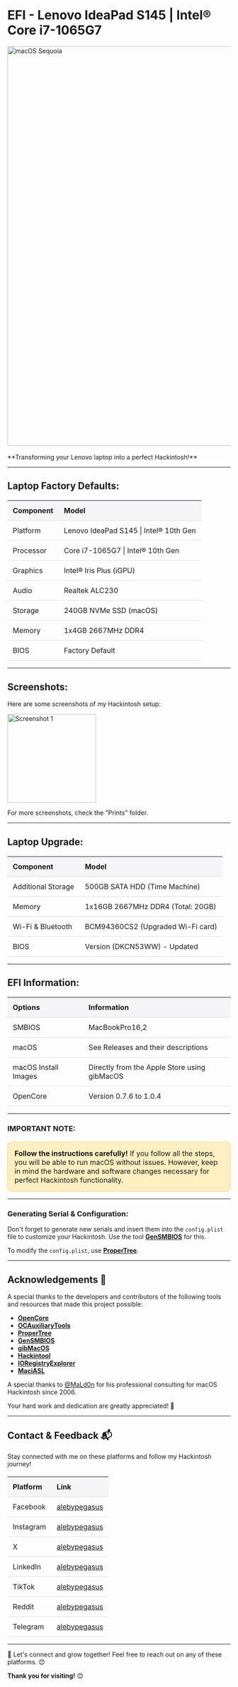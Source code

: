 # EFI - Lenovo IdeaPad S145 | Intel® Core i7-1065G7

<div>
    <img src="https://olhardigital.com.br/wp-content/uploads/2024/06/macos_sequoia-1024x576.png" alt="macOS Sequoia" width="900"/>
</div>
<br>
**Transforming your Lenovo laptop into a perfect Hackintosh!**

---

## **Laptop Factory Defaults:**

<table style="width:100%; border-collapse: collapse; margin-top: 20px;">
    <thead>
        <tr style="background-color: #f5f5f7;">
            <th style="padding: 12px; text-align: left; border-bottom: 1px solid #ddd;">Component</th>
            <th style="padding: 12px; text-align: left; border-bottom: 1px solid #ddd;">Model</th>
        </tr>
    </thead>
    <tbody>
        <tr>
            <td style="padding: 12px; border-bottom: 1px solid #ddd;">Platform</td>
            <td style="padding: 12px; border-bottom: 1px solid #ddd;">Lenovo IdeaPad S145 | Intel® 10th Gen</td>
        </tr>
        <tr>
            <td style="padding: 12px; border-bottom: 1px solid #ddd;">Processor</td>
            <td style="padding: 12px; border-bottom: 1px solid #ddd;">Core i7-1065G7 | Intel® 10th Gen</td>
        </tr>
        <tr>
            <td style="padding: 12px; border-bottom: 1px solid #ddd;">Graphics</td>
            <td style="padding: 12px; border-bottom: 1px solid #ddd;">Intel® Iris Plus (iGPU)</td>
        </tr>
        <tr>
            <td style="padding: 12px; border-bottom: 1px solid #ddd;">Audio</td>
            <td style="padding: 12px; border-bottom: 1px solid #ddd;">Realtek ALC230</td>
        </tr>
        <tr>
            <td style="padding: 12px; border-bottom: 1px solid #ddd;">Storage</td>
            <td style="padding: 12px; border-bottom: 1px solid #ddd;">240GB NVMe SSD (macOS)</td>
        </tr>
        <tr>
            <td style="padding: 12px; border-bottom: 1px solid #ddd;">Memory</td>
            <td style="padding: 12px; border-bottom: 1px solid #ddd;">1x4GB 2667MHz DDR4</td>
        </tr>
        <tr>
            <td style="padding: 12px; border-bottom: 1px solid #ddd;">BIOS</td>
            <td style="padding: 12px; border-bottom: 1px solid #ddd;">Factory Default</td>
        </tr>
    </tbody>
</table>

---

## **Screenshots:**

Here are some screenshots of my Hackintosh setup:

<div align="left">
    <img src="https://github.com/alebypegasus/Lenovo-IdeaPad-S145-15IIL/blob/main/Prints/Captura%20de%20Tela%202025-01-20%20a%CC%80s%2014.05.27.png?raw=true" alt="Screenshot 1" width="200"/>
</div>

For more screenshots, check the "Prints" folder.

---

## **Laptop Upgrade:**

<table style="width:100%; border-collapse: collapse; margin-top: 20px;">
    <thead>
        <tr style="background-color: #f5f5f7;">
            <th style="padding: 12px; text-align: left; border-bottom: 1px solid #ddd;">Component</th>
            <th style="padding: 12px; text-align: left; border-bottom: 1px solid #ddd;">Model</th>
        </tr>
    </thead>
    <tbody>
        <tr>
            <td style="padding: 12px; border-bottom: 1px solid #ddd;">Additional Storage</td>
            <td style="padding: 12px; border-bottom: 1px solid #ddd;">500GB SATA HDD (Time Machine)</td>
        </tr>
        <tr>
            <td style="padding: 12px; border-bottom: 1px solid #ddd;">Memory</td>
            <td style="padding: 12px; border-bottom: 1px solid #ddd;">1x16GB 2667MHz DDR4 (Total: 20GB)</td>
        </tr>
        <tr>
            <td style="padding: 12px; border-bottom: 1px solid #ddd;">Wi-Fi & Bluetooth</td>
            <td style="padding: 12px; border-bottom: 1px solid #ddd;">BCM94360CS2 (Upgraded Wi-Fi card)</td>
        </tr>
        <tr>
            <td style="padding: 12px; border-bottom: 1px solid #ddd;">BIOS</td>
            <td style="padding: 12px; border-bottom: 1px solid #ddd;">Version (DKCN53WW) - Updated</td>
        </tr>
    </tbody>
</table>

---

## **EFI Information:**

<table style="width:100%; border-collapse: collapse; margin-top: 20px;">
    <thead>
        <tr style="background-color: #f5f5f7;">
            <th style="padding: 12px; text-align: left; border-bottom: 1px solid #ddd;">Options</th>
            <th style="padding: 12px; text-align: left; border-bottom: 1px solid #ddd;">Information</th>
        </tr>
    </thead>
    <tbody>
        <tr>
            <td style="padding: 12px; border-bottom: 1px solid #ddd;">SMBIOS</td>
            <td style="padding: 12px; border-bottom: 1px solid #ddd;">MacBookPro16,2</td>
        </tr>
        <tr>
            <td style="padding: 12px; border-bottom: 1px solid #ddd;">macOS</td>
            <td style="padding: 12px; border-bottom: 1px solid #ddd;">See Releases and their descriptions</td>
        </tr>
        <tr>
            <td style="padding: 12px; border-bottom: 1px solid #ddd;">macOS Install Images</td>
            <td style="padding: 12px; border-bottom: 1px solid #ddd;">Directly from the Apple Store using gibMacOS</td>
        </tr>
        <tr>
            <td style="padding: 12px; border-bottom: 1px solid #ddd;">OpenCore</td>
            <td style="padding: 12px; border-bottom: 1px solid #ddd;">Version 0.7.6 to 1.0.4</td>
        </tr>
    </tbody>
</table>

---

### **IMPORTANT NOTE:**

<p style="background-color: #ffefc1; border: 1px solid #f7d268; padding: 15px; margin-top: 20px; font-size: 16px; border-radius: 8px;">
    <strong>Follow the instructions carefully!</strong> If you follow all the steps, you will be able to run macOS without issues. However, keep in mind the hardware and software changes necessary for perfect Hackintosh functionality.
</p>

---

### **Generating Serial & Configuration:**

Don't forget to generate new serials and insert them into the `config.plist` file to customize your Hackintosh. Use the tool [**GenSMBIOS**](https://github.com/corpnewt/GenSMBIOS) for this.

To modify the `config.plist`, use [**ProperTree**](https://github.com/corpnewt/ProperTree).

---

## **Acknowledgements** 🙏

A special thanks to the developers and contributors of the following tools and resources that made this project possible:

- [**OpenCore**](https://github.com/acidanthera/OpenCorePkg)
- [**OCAuxiliaryTools**](https://github.com/ic005k/OCAuxiliaryTools)
- [**ProperTree**](https://github.com/corpnewt/ProperTree)
- [**GenSMBIOS**](https://github.com/corpnewt/GenSMBIOS)
- [**gibMacOS**](https://github.com/corpnewt/gibMacOS)
- [**Hackintool**](https://github.com/benbaker76/Hackintool)
- [**IORegistryExplorer**](https://github.com/utopia-team/IORegistryExplorer)
- [**MaciASL**](https://github.com/acidanthera/MaciASL)

A special thanks to [@MaLd0n](https://olarila.com/topic/40852-professional-consulting-for-macos-hackintosh-since-2006/) for his professional consulting for macOS Hackintosh since 2006.

Your hard work and dedication are greatly appreciated! 🎉

---

## **Contact & Feedback** 📬

Stay connected with me on these platforms and follow my Hackintosh journey!

<table style="width:100%; margin-top: 20px;">
    <thead>
        <tr style="background-color: #f5f5f7;">
            <th style="padding: 12px; text-align: left; border-bottom: 1px solid #ddd;">Platform</th>
            <th style="padding: 12px; text-align: left; border-bottom: 1px solid #ddd;">Link</th>
        </tr>
    </thead>
    <tbody>
        <tr><td style="padding: 12px; border-bottom: 1px solid #ddd;">Facebook</td><td style="padding: 12px; border-bottom: 1px solid #ddd;"><a href="https://facebook.com/alebypegasus">alebypegasus</a></td></tr>
        <tr><td style="padding: 12px; border-bottom: 1px solid #ddd;">Instagram</td><td style="padding: 12px; border-bottom: 1px solid #ddd;"><a href="https://instagram.com/alebypegasus">alebypegasus</a></td></tr>
        <tr><td style="padding: 12px; border-bottom: 1px solid #ddd;">X</td><td style="padding: 12px; border-bottom: 1px solid #ddd;"><a href="https://x.com/alebypegasus">alebypegasus</a></td></tr>
        <tr><td style="padding: 12px; border-bottom: 1px solid #ddd;">LinkedIn</td><td style="padding: 12px; border-bottom: 1px solid #ddd;"><a href="https://linkedin.com/in/alebypegasus">alebypegasus</a></td></tr>
        <tr><td style="padding: 12px; border-bottom: 1px solid #ddd;">TikTok</td><td style="padding: 12px; border-bottom: 1px solid #ddd;"><a href="https://tiktok.com/@alebypegasus">alebypegasus</a></td></tr>
        <tr><td style="padding: 12px; border-bottom: 1px solid #ddd;">Reddit</td><td style="padding: 12px; border-bottom: 1px solid #ddd;"><a href="https://reddit.com/u/alebypegasus">alebypegasus</a></td></tr>
        <tr><td style="padding: 12px; border-bottom: 1px solid #ddd;">Telegram</td><td style="padding: 12px; border-bottom: 1px solid #ddd;"><a href="https://telegram.me/alebypegasus">alebypegasus</a></td></tr>
    </tbody>
</table>

---

🌟 Let's connect and grow together! Feel free to reach out on any of these platforms. 😊

**Thank you for visiting!** 😊
